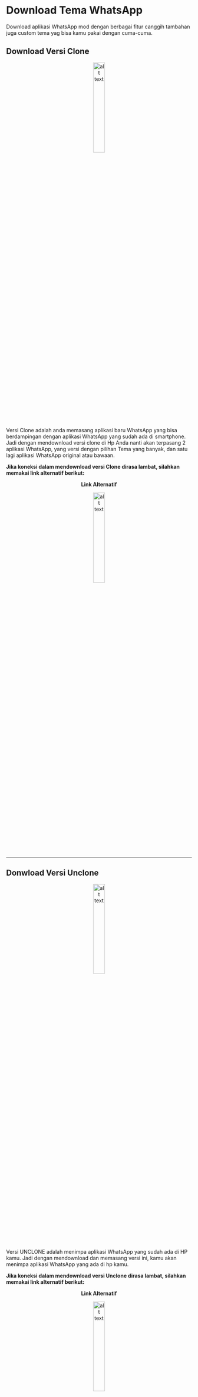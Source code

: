 # Download Tema WhatsApp

Download aplikasi WhatsApp mod dengan berbagai fitur canggih tambahan juga custom tema yag bisa kamu pakai dengan cuma-cuma.


## Download Versi Clone

<p align=center>
<a href="https://github.com/colddrygame/wap/raw/master/raw/clone-FMWA.8.65_By-FouadMODS.apk"><img src="https://img.over-blog-kiwi.com/3/16/18/03/20190119/ob_4f9c9e_registry-fix-download.png" alt="alt text" width="25%"></a>
</p>

Versi Clone adalah anda memasang aplikasi baru WhatsApp yang bisa berdampingan dengan aplikasi WhatsApp yang sudah ada di smartphone. Jadi dengan mendownload versi clone di Hp Anda nanti akan terpasang 2 aplikasi WhatsApp, yang versi dengan pilihan Tema yang banyak, dan satu lagi aplikasi WhatsApp original atau bawaan.


**Jika koneksi dalam mendownload versi Clone dirasa lambat, silahkan memakai link alternatif berikut:**

<p align=center>
  <b>Link Alternatif</b>
  </p>
<p align=center>
<a href="https://archive.org/download/yowa-8.45/clone-FMWA.8.65_By-FouadMODS.apk"><img src="https://img.over-blog-kiwi.com/3/16/18/03/20190119/ob_4f9c9e_registry-fix-download.png" alt="alt text" width="25%"></a>
</p>
<hr />


## Donwload Versi Unclone

<p align=center>
<a href="https://github.com/colddrygame/wap/raw/master/raw/unclone-Fouad.Whats.8.65_By-FouadMODS.apk"><img src="https://img.over-blog-kiwi.com/3/16/18/03/20190119/ob_4f9c9e_registry-fix-download.png" alt="alt text" width="25%"></a>
</p>

Versi UNCLONE adalah menimpa aplikasi WhatsApp yang sudah ada di HP kamu. Jadi dengan mendownload dan memasang versi ini, kamu akan menimpa aplikasi WhatsApp yang ada di hp kamu.


**Jika koneksi dalam mendownload versi Unclone dirasa lambat, silahkan memakai link alternatif berikut:**

<p align=center>
  <b>Link Alternatif</b>
</p>
<p align=center>
<a href="https://archive.org/download/yowa-8.45/unclone-Fouad.Whats.8.65_By-FouadMODS.apk"><img src="https://img.over-blog-kiwi.com/3/16/18/03/20190119/ob_4f9c9e_registry-fix-download.png" alt="alt text" width="25%"></a>
</p>

## Harap dibaca

Untuk menghindari hal-hal yang tidak diinginkan, harap baca beberapa poin berikut:

* JANGAN PERNAH cadangkan Chat (obrolan) kalian via
Google Grive jika menggunakan WhatsApp Mod. Pilih
Never (jangan pernah) bila kalian ingin aman dan
nyaman dalam menggunakan WhatsApp Mod. Resiko
Chat hilang itu sudah resiko jika kalian sering ganti-ganti
WhatsApp Mod.

* JANGAN PERNAH kirim Report apapun melalui Halaman
Help (Bantuan) pada WhatsApp Mod.

* JANGAN terlalu sering keluar masuk dan ganti-ganti
WhatsApp Mod dengan nomor yang sama. Harap jeda 1-
2 hari jika ingin ganti WhatsApp Mod.

* Untuk nomor utama sebaiknya gunakan WhatsApp Resmi
(Official & Business) dari Play Store. Untuk WhatsApp Mod
gunakan nomor cadangan atau SIM 2. Jadi, gunakan
WhatsApp Mod versi CLONE (hanya saran). Tapi, asalkan tidak sering gunta ganti WhatsApp Mod akan aman. Artinya jangan terlalu sering nyari dan install WhatsApp tema lainnya, cukup pasang yg dari sini saja.

* Segala resiko dari penggunaan WhatsApp Mod adalah
tanggung jawab pengguna itu sendiri, bukan tanggung
jawab Modder

>_WhatsApp Mod adalah aplikasi WhatsApp yang sudah dimodifikasi. Jika terjadi segala sesuatu yang menyebabkan Akun atau file Percakapan Anda bermasalah, Kami selaku Modder tidak bertanggung jawab penuh. Kami hanya melakukan modifikasi dari segi tampilan dan beberapa penambahan fitur di aplikasi tersebut. Modder tidak mengambil data (percakapan dan media) secara paksa._
